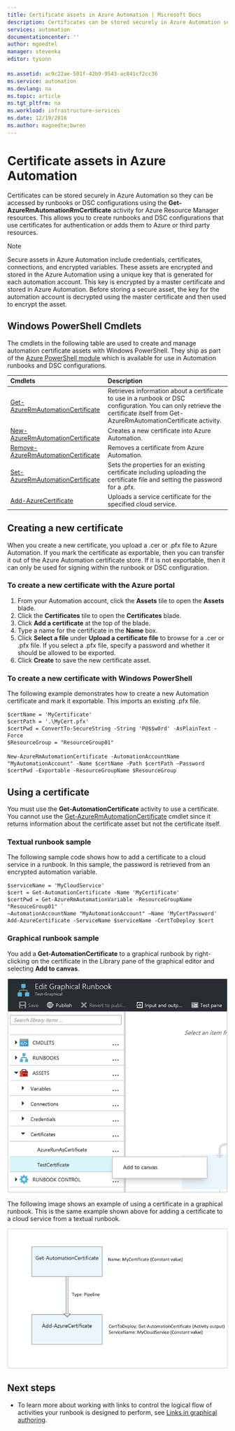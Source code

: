 ```yaml
---
title: Certificate assets in Azure Automation | Microsoft Docs
description: Certificates can be stored securely in Azure Automation so they can be accessed by runbooks or DSC configurations to authenticate against Azure and third party resources.  This article explains the details of certificates and how to work with them in both textual and graphical authoring.
services: automation
documentationcenter: ''
author: mgoedtel
manager: stevenka
editor: tysonn

ms.assetid: ac9c22ae-501f-42b9-9543-ac841cf2cc36
ms.service: automation
ms.devlang: na
ms.topic: article
ms.tgt_pltfrm: na
ms.workload: infrastructure-services
ms.date: 12/19/2016
ms.author: magoedte;bwren
---
```


# Certificate assets in Azure Automation

Certificates can be stored securely in Azure Automation so they can be accessed by runbooks or DSC configurations using the **Get-AzureRmAutomationRmCertificate** activity for Azure Resource Manager resources. This allows you to create runbooks and DSC configurations that use certificates for authentication or adds them to Azure or third party resources.

> [!NOTE] 
> Secure assets in Azure Automation include credentials, certificates, connections, and encrypted variables. These assets are encrypted and stored in the Azure Automation using a unique key that is generated for each automation account. This key is encrypted by a master certificate and stored in Azure Automation. Before storing a secure asset, the key for the automation account is decrypted using the master certificate and then used to encrypt the asset.
> 

## Windows PowerShell Cmdlets

The cmdlets in the following table are used to create and manage automation certificate assets with Windows PowerShell. They ship as part of the [Azure PowerShell module](../powershell-install-configure.md) which is available for use in Automation runbooks and DSC configurations.

|Cmdlets|Description|
|:---|:---|
|[Get-AzureRmAutomationCertificate](https://msdn.microsoft.com/library/mt603765.aspx)|Retrieves information about a certificate to use in a runbook or DSC configuration. You can only retrieve the certificate itself from Get-AzureRmAutomationCertificate activity.|
|[New-AzureRmAutomationCertificate](https://msdn.microsoft.com/library/mt603604.aspx)|Creates a new certificate into Azure Automation.|
[Remove-AzureRmAutomationCertificate](https://msdn.microsoft.com/library/mt603529.aspx)|Removes a certificate from Azure Automation.|Creates a new certificate into Azure Automation.
|[Set-AzureRmAutomationCertificate](https://msdn.microsoft.com/library/mt603760.aspx)|Sets the properties for an existing certificate including uploading the certificate file and setting the password for a .pfx.|
|[Add-AzureCertificate](https://msdn.microsoft.com/library/azure/dn495214.aspx)|Uploads a service certificate for the specified cloud service.|


## Creating a new certificate

When you create a new certificate, you upload a .cer or .pfx file to Azure Automation. If you mark the certificate as exportable, then you can transfer it out of the Azure Automation certificate store. If it is not exportable, then it can only be used for signing within the runbook or DSC configuration.


### To create a new certificate with the Azure portal

1. From your Automation account, click the **Assets** tile to open the **Assets** blade.
1. Click the **Certificates** tile to open the **Certificates** blade.
1. Click **Add a certificate** at the top of the blade.
2. Type a name for the certificate in the **Name** box.
2. Click **Select a file** under **Upload a certificate file** to browse for a .cer or .pfx file.  If you select a .pfx file, specify a password and whether it should be allowed to be exported.
1. Click **Create** to save the new certificate asset.


### To create a new certificate with Windows PowerShell

The following example demonstrates how to create a new Automation certificate and mark it exportable. This imports an existing .pfx file.

	$certName = 'MyCertificate'
	$certPath = '.\MyCert.pfx'
	$certPwd = ConvertTo-SecureString -String 'P@$$w0rd' -AsPlainText -Force
    $ResourceGroup = "ResourceGroup01"
	
	New-AzureRmAutomationCertificate -AutomationAccountName "MyAutomationAccount" -Name $certName -Path $certPath –Password $certPwd -Exportable -ResourceGroupName $ResourceGroup

## Using a certificate

You must use the **Get-AutomationCertificate** activity to use a certificate. You cannot use the [Get-AzureRmAutomationCertificate](https://msdn.microsoft.com/library/mt603765.aspx) cmdlet since it returns information about the certificate asset but not the certificate itself.

### Textual runbook sample

The following sample code shows how to add a certificate to a cloud service in a runbook. In this sample, the password is retrieved from an encrypted automation variable.

	$serviceName = 'MyCloudService'
	$cert = Get-AutomationCertificate -Name 'MyCertificate'
	$certPwd = Get-AzureRmAutomationVariable -ResourceGroupName "ResouceGroup01" `
    –AutomationAccountName "MyAutomationAccount" –Name 'MyCertPassword'
	Add-AzureCertificate -ServiceName $serviceName -CertToDeploy $cert

### Graphical runbook sample

You add a **Get-AutomationCertificate** to a graphical runbook by right-clicking on the certificate in the Library pane of the graphical editor and selecting **Add to canvas**.

![Add certificate to the canvas](media/automation-certificates/automation-certificate-add-to-canvas.png)

The following image shows an example of using a certificate in a graphical runbook.  This is the same example shown above for adding a certificate to a cloud service from a textual runbook.

![Example Graphical Authoring ](media/automation-certificates/graphical-runbook-add-certificate.png)


## Next steps

- To learn more about working with links to control the logical flow of activities your runbook is designed to perform, see [Links in graphical authoring](automation-graphical-authoring-intro.md#links-and-workflow). 
